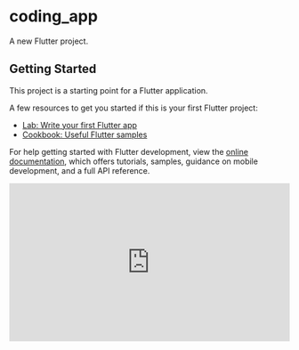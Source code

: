 # coding_app

A new Flutter project.

## Getting Started

This project is a starting point for a Flutter application.

A few resources to get you started if this is your first Flutter project:

- [Lab: Write your first Flutter app](https://docs.flutter.dev/get-started/codelab)
- [Cookbook: Useful Flutter samples](https://docs.flutter.dev/cookbook)

For help getting started with Flutter development, view the
[online documentation](https://docs.flutter.dev/), which offers tutorials,
samples, guidance on mobile development, and a full API reference.
<div style="position: relative; padding-bottom: 56.25%; height: 0;"><iframe src="https://www.loom.com/embed/6e76ddabf0f34fc8af9fda6e29fc8dfc?sid=b504af6b-4b38-46c2-98b8-cdcc14cde3c1" frameborder="0" webkitallowfullscreen mozallowfullscreen allowfullscreen style="position: absolute; top: 0; left: 0; width: 100%; height: 100%;"></iframe></div>
